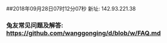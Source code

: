 ##2018年09月28日07时12分07秒 新址: 142.93.221.38
### 兔友常见问题及解答: https://github.com/wanggonging/d/blob/w/FAQ.md
